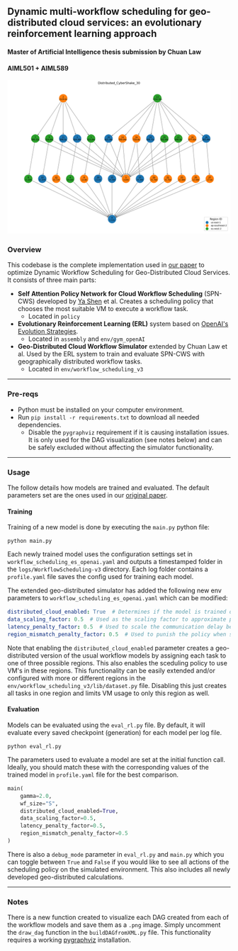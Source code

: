 ## Dynamic multi-workflow scheduling for geo-distributed cloud services: an evolutionary reinforcement learning approach
#### Master of Artificial Intelligence thesis submission by Chuan Law
#### AIML501 + AIML589
![alt text](reference_workflows/CyberShake_30_geo_distributed.png)

### Overview

This codebase is the complete implementation used in [our paper](Chuan-Law-MAI-Thesis-2024.pdf) to optimize Dynamic Workflow Scheduling for
Geo-Distributed Cloud Services. It consists of three main parts:
- **Self Attention Policy Network for Cloud Workflow Scheduling** (SPN-CWS) developed by [Ya Shen](https://github.com/YaShen998) et al. 
  Creates a scheduling policy that chooses the most suitable VM to execute a workflow task.
  - Located in `policy`
- **Evolutionary Reinforcement Learning (ERL)** system based on [OpenAI's Evolution Strategies](https://openai.com/index/evolution-strategies/).
  - Located in `assembly` and `env/gym_openAI`
- **Geo-Distributed Cloud Workflow Simulator** extended by Chuan Law et al.
  Used by the ERL system to train and evaluate SPN-CWS with geographically distributed workflow tasks.
  - Located in `env/workflow_scheduling_v3`

---

### Pre-reqs
- Python must be installed on your computer environment.
- Run `pip install -r requirements.txt` to download all needed dependencies.
    - Disable the `pygraphviz` requirement if it is causing installation issues. It is only used for the DAG 
      visualization (see notes below) and can be safely excluded without affecting the simulator functionality.
---

### Usage
The follow details how models are trained and evaluated. The default parameters set are the ones used in our [original 
paper](`Chuan-Law-MAI-Thesis-2024.pdf`).

#### Training
Training of a new model is done by executing the `main.py` python file:

```buildoutcfg
python main.py
```

Each newly trained model uses the configuration settings set in `workflow_scheduling_es_openai.yaml` and outputs a 
timestamped folder in the `logs/WorkflowScheduling-v3` directory. Each log folder contains a `profile.yaml` file 
saves the config used for training each model.

The extended geo-distributed simulator has added the following new env parameters to `workflow_scheduling_es_openai.yaml`
which can be modified:

```yaml
distributed_cloud_enabled: True  # Determines if the model is trained on a single or geo-distributed simulator
data_scaling_factor: 0.5  # Used as the scaling factor to approximate physical size of tasks based on processing time
latency_penalty_factor: 0.5  # Used to scale the communication delay between tasks. Set this and the following to 0 to negate these additions in the reward function
region_mismatch_penalty_factor: 0.5  # Used to punish the policy when selecting an inter-region VM to execute a task.
```

Note that enabling the `distributed_cloud_enabled` parameter creates a geo-distributed version of the usual workflow models by
assigning each task to one of three possible regions. This also enables the sceduling policy to use VM's in these regions.
This functionality can be easily extended and/or configured with more or different regions in the `env/workflow_scheduling_v3/lib/dataset.py` file. 
Disabling this just creates all tasks in one region and limits VM usage to only this region as well.

#### Evaluation

Models can be evaluated using the `eval_rl.py` file. By default, it will evaluate every saved checkpoint (generation)
for each model per log file.

```buildoutcfg
python eval_rl.py
```

The parameters used to evaluate a model are set at the initial function call. Ideally, you should match these with 
the corresponding values of the trained model in `profile.yaml` file for the best comparison.
```python
main(
    gamma=2.0, 
    wf_size="S",
    distributed_cloud_enabled=True,
    data_scaling_factor=0.5,
    latency_penalty_factor=0.5,
    region_mismatch_penalty_factor=0.5
)
```

There is also a `debug_mode` parameter in `eval_rl.py` and `main.py` which you can toggle between `True` and `False` if
you would like to see all actions of the scheduling policy on the simulated environment. This also includes all newly developed 
geo-distributed calculations.

---

### Notes

There is a new function created to visualize each DAG created from each of the workflow models and save them as a `.png` 
image. Simply uncomment the `draw_dag` function in the `buildDAGfromXML.py` file. This functionality requires a working
[pygraphviz](https://github.com/pygraphviz/pygraphviz) installation.